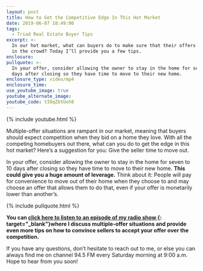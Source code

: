 ```yaml
---
layout: post
title: How to Get the Competitive Edge In This Hot Market
date: 2019-06-07 18:49:00
tags:
  - Triad Real Estate Buyer Tips
excerpt: >-
  In our hot market, what can buyers do to make sure that their offers stand out
  in the crowd? Today I’ll provide you a few tips.
enclosure:
pullquote: >-
  In your offer, consider allowing the owner to stay in the home for seven to 10
  days after closing so they have time to move to their new home.
enclosure_type: video/mp4
enclosure_time:
use_youtube_image: true
youtube_alternate_image:
youtube_code: tI0qZbtUoh8
---
```


{% include youtube.html %}

Multiple-offer situations are rampant in our market, meaning that buyers should expect competition when they bid on a home they love. With all the competing homebuyers out there, what can you do to get the edge in this hot market? Here’s a suggestion for you: Give the seller time to move out.&nbsp;

In your offer, consider allowing the owner to stay in the home for seven to 10 days after closing so they have time to move to their new home. **This could give you a huge amount of leverage.** Think about it: People will pay for convenience to move out of their home when they choose to and may choose an offer that allows them to do that, even if your offer is monetarily lower than another’s.

{% include pullquote.html %}

**You can [click here to listen to an episode of my radio show ](https://www.iheart.com/podcast/701-triad-real-estate-w-28418852/episode/jason-bramblett-2-16-2019-30584357/){: target="_blank"}where I discuss multiple-offer situations and provide even more tips on how to convince sellers to accept your offer over the competition.**

If you have any questions, don’t hesitate to reach out to me, or else you can always find me on channel 94.5 FM every Saturday morning at 9:00 a.m. Hope to hear from you soon\!

&nbsp;
